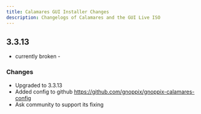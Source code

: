 ```yaml
---
title: Calamares GUI Installer Changes
description: Changelogs of Calamares and the GUI Live ISO
---
```


3.3.13
----

- currently broken - 

### Changes

- Upgraded to 3.3.13   
- Added config to github https://github.com/gnoppix/gnoppix-calamares-config 
- Ask community to support its fixing  



